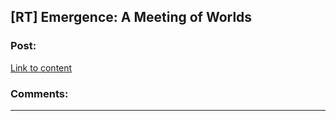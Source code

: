 ## [RT] Emergence: A Meeting of Worlds

### Post:

[Link to content](https://forums.spacebattles.com/threads/emergence-rwby.308628/page-175#post-21825774)

### Comments:

---

